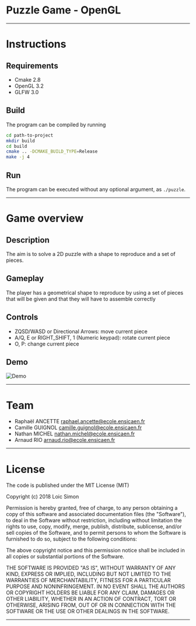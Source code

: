 Puzzle Game - OpenGL
===================
- - - - - - - - - - - - - - - - - - - - - - - - - - - - - - - - - - - - - - - -
# Instructions
## Requirements
* Cmake 2.8
* OpenGL 3.2
* GLFW 3.0
## Build
The program can be compiled by running
```bash
cd path-to-project
mkdir build
cd build
cmake .. -DCMAKE_BUILD_TYPE=Release
make -j 4
```
## Run
The program can be executed without any optional argument, as `./puzzle`.
- - - - - - - - - - - - - - - - - - - - - - - - - - - - - - - - - - - - - - - -
# Game overview
## Description
The aim is to solve a 2D puzzle with a shape to reproduce and a set of pieces.
## Gameplay
The player has a geometrical shape to reproduce by using a set of pieces that will be given and that they will have
to assemble correctly
## Controls
* ZQSD/WASD or Directional Arrows: move current piece
* A/Q, E or RIGHT_SHIFT, 1 (Numeric keypad): rotate current piece
* O, P: change current piece
## Demo
![Demo](etc/demo.gif "Demo of the puzzle game")
- - - - - - - - - - - - - - - - - - - - - - - - - - - - - - - - - - - - - - - -
# Team
* Raphaël ANCETTE <raphael.ancette@ecole.ensicaen.fr>
* Camille GUIGNOL <camille.guignol@ecole.ensicaen.fr>
* Nathan MICHEL <nathan.michel@ecole.ensicaen.fr>
* Arnaud RIO <arnaud.rio@ecole.ensicaen.fr>
- - - - - - - - - - - - - - - - - - - - - - - - - - - - - - - - - - - - - - - -
# License
The code is published under the MIT License (MIT)

Copyright (c) 2018 Loic Simon

Permission is hereby granted, free of charge, to any person obtaining a copy
of this software and associated documentation files (the "Software"), to deal
in the Software without restriction, including without limitation the rights
to use, copy, modify, merge, publish, distribute, sublicense, and/or sell
copies of the Software, and to permit persons to whom the Software is
furnished to do so, subject to the following conditions:

The above copyright notice and this permission notice shall be included in all
copies or substantial portions of the Software.

THE SOFTWARE IS PROVIDED "AS IS", WITHOUT WARRANTY OF ANY KIND, EXPRESS OR
IMPLIED, INCLUDING BUT NOT LIMITED TO THE WARRANTIES OF MERCHANTABILITY,
FITNESS FOR A PARTICULAR PURPOSE AND NONINFRINGEMENT. IN NO EVENT SHALL THE
AUTHORS OR COPYRIGHT HOLDERS BE LIABLE FOR ANY CLAIM, DAMAGES OR OTHER
LIABILITY, WHETHER IN AN ACTION OF CONTRACT, TORT OR OTHERWISE, ARISING FROM,
OUT OF OR IN CONNECTION WITH THE SOFTWARE OR THE USE OR OTHER DEALINGS IN THE
SOFTWARE.
- - - - - - - - - - - - - - - - - - - - - - - - - - - - - - - - - - - - - - - -